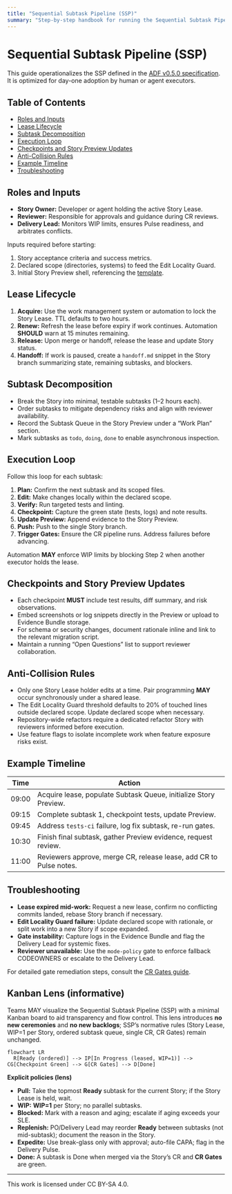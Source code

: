 ```yaml
---
title: "Sequential Subtask Pipeline (SSP)"
summary: "Step-by-step handbook for running the Sequential Subtask Pipeline with lease semantics and anti-collision controls."
---
```


# Sequential Subtask Pipeline (SSP)

This guide operationalizes the SSP defined in the [ADF v0.5.0 specification](../specs/adf-spec-v0.5.0.md#2-sequential-subtask-pipeline-ssp). It is optimized for day-one adoption by human or agent executors.

## Table of Contents
- [Roles and Inputs](#roles-and-inputs)
- [Lease Lifecycle](#lease-lifecycle)
- [Subtask Decomposition](#subtask-decomposition)
- [Execution Loop](#execution-loop)
- [Checkpoints and Story Preview Updates](#checkpoints-and-story-preview-updates)
- [Anti-Collision Rules](#anti-collision-rules)
- [Example Timeline](#example-timeline)
- [Troubleshooting](#troubleshooting)

## Roles and Inputs

- **Story Owner:** Developer or agent holding the active Story Lease.
- **Reviewer:** Responsible for approvals and guidance during CR reviews.
- **Delivery Lead:** Monitors WIP limits, ensures Pulse readiness, and arbitrates conflicts.

Inputs required before starting:

1. Story acceptance criteria and success metrics.
2. Declared scope (directories, systems) to feed the Edit Locality Guard.
3. Initial Story Preview shell, referencing the [template](../templates/story-preview.md).

## Lease Lifecycle

1. **Acquire:** Use the work management system or automation to lock the Story Lease. TTL defaults to two hours.
2. **Renew:** Refresh the lease before expiry if work continues. Automation **SHOULD** warn at 15 minutes remaining.
3. **Release:** Upon merge or handoff, release the lease and update Story status.
4. **Handoff:** If work is paused, create a `handoff.md` snippet in the Story branch summarizing state, remaining subtasks, and blockers.

## Subtask Decomposition

- Break the Story into minimal, testable subtasks (1–2 hours each).
- Order subtasks to mitigate dependency risks and align with reviewer availability.
- Record the Subtask Queue in the Story Preview under a “Work Plan” section.
- Mark subtasks as `todo`, `doing`, `done` to enable asynchronous inspection.

## Execution Loop

Follow this loop for each subtask:

1. **Plan:** Confirm the next subtask and its scoped files.
2. **Edit:** Make changes locally within the declared scope.
3. **Verify:** Run targeted tests and linting.
4. **Checkpoint:** Capture the green state (tests, logs) and note results.
5. **Update Preview:** Append evidence to the Story Preview.
6. **Push:** Push to the single Story branch.
7. **Trigger Gates:** Ensure the CR pipeline runs. Address failures before advancing.

Automation **MAY** enforce WIP limits by blocking Step 2 when another executor holds the lease.

## Checkpoints and Story Preview Updates

- Each checkpoint **MUST** include test results, diff summary, and risk observations.
- Embed screenshots or log snippets directly in the Preview or upload to Evidence Bundle storage.
- For schema or security changes, document rationale inline and link to the relevant migration script.
- Maintain a running “Open Questions” list to support reviewer collaboration.

## Anti-Collision Rules

- Only one Story Lease holder edits at a time. Pair programming **MAY** occur synchronously under a shared lease.
- The Edit Locality Guard threshold defaults to 20% of touched lines outside declared scope. Update declared scope when necessary.
- Repository-wide refactors require a dedicated refactor Story with reviewers informed before execution.
- Use feature flags to isolate incomplete work when feature exposure risks exist.

## Example Timeline

| Time | Action |
| --- | --- |
| 09:00 | Acquire lease, populate Subtask Queue, initialize Story Preview. |
| 09:15 | Complete subtask 1, checkpoint tests, update Preview. |
| 09:45 | Address `tests-ci` failure, log fix subtask, re-run gates. |
| 10:30 | Finish final subtask, gather Preview evidence, request review. |
| 11:00 | Reviewers approve, merge CR, release lease, add CR to Pulse notes. |

## Troubleshooting

- **Lease expired mid-work:** Request a new lease, confirm no conflicting commits landed, rebase Story branch if necessary.
- **Edit Locality Guard failure:** Update declared scope with rationale, or split work into a new Story if scope expanded.
- **Gate instability:** Capture logs in the Evidence Bundle and flag the Delivery Lead for systemic fixes.
- **Reviewer unavailable:** Use the `mode-policy` gate to enforce fallback CODEOWNERS or escalate to the Delivery Lead.

For detailed gate remediation steps, consult the [CR Gates guide](cr-gates.md).

## Kanban Lens (informative)

Teams MAY visualize the Sequential Subtask Pipeline (SSP) with a minimal Kanban board to aid transparency and flow control. This lens introduces **no new ceremonies** and **no new backlogs**; SSP’s normative rules (Story Lease, WIP=1 per Story, ordered subtask queue, single CR, CR Gates) remain unchanged.

```mermaid
flowchart LR
  R[Ready (ordered)] --> IP[In Progress (leased, WIP=1)] --> CG[Checkpoint Green] --> G[CR Gates] --> D[Done]
```

**Explicit policies (lens)**

* **Pull:** Take the topmost **Ready** subtask for the current Story; if the Story Lease is held, wait.
* **WIP:** **WIP=1** per Story; no parallel subtasks.
* **Blocked:** Mark with a reason and aging; escalate if aging exceeds your SLE.
* **Replenish:** PO/Delivery Lead may reorder **Ready** between subtasks (not mid-subtask); document the reason in the Story.
* **Expedite:** Use break-glass only with approval; auto-file CAPA; flag in the Delivery Pulse.
* **Done:** A subtask is Done when merged via the Story’s CR and **CR Gates** are green.

---

This work is licensed under CC BY-SA 4.0.
